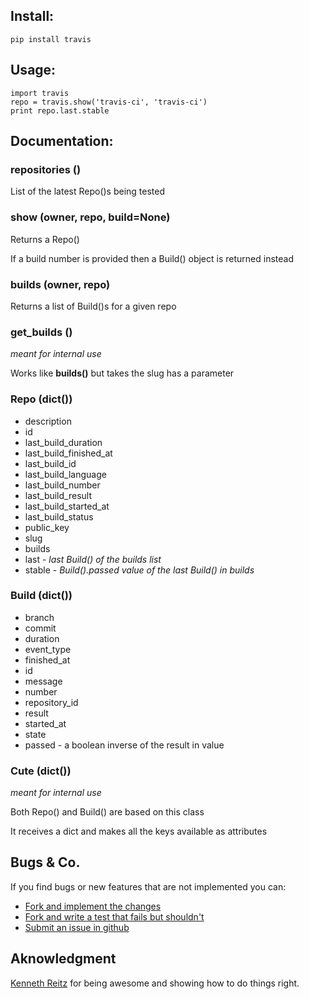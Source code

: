 ## Install:

    pip install travis

## Usage:

    import travis
    repo = travis.show('travis-ci', 'travis-ci')
    print repo.last.stable


## Documentation:

### **repositories ()**

List of the latest Repo()s being tested


### **show (owner, repo, build=None)**

Returns a Repo()

If a build number is provided then a Build() object is returned instead


### **builds (owner, repo)**

Returns a list of Build()s for a given repo


### **get_builds ()**

*meant for internal use*

Works like **builds()** but takes the slug has a parameter


### **Repo (dict())**

* description
* id
* last_build_duration
* last_build_finished_at
* last_build_id
* last_build_language
* last_build_number
* last_build_result
* last_build_started_at
* last_build_status
* public_key
* slug
* builds
* last - *last Build() of the builds list*
* stable - *Build().passed value of the last Build() in builds*


### **Build (dict())**

* branch
* commit
* duration
* event_type
* finished_at
* id
* message
* number
* repository_id
* result
* started_at
* state
* passed - a boolean inverse of the result in value


### **Cute (dict())**

*meant for internal use*

Both Repo() and Build() are based on this class

It receives a dict and makes all the keys available as attributes


## Bugs & Co.

If you find bugs or new features that are not implemented you can:

 * [Fork and implement the changes](https://github.com/medecau/travis/fork)
 * [Fork and write a test that fails but shouldn't](https://github.com/medecau/travis/fork)
 * [Submit an issue in github](https://github.com/medecau/travis/issues)


## Aknowledgment

[Kenneth Reitz](https://github.com/kennethreitz) for being awesome and showing how to do things right.
